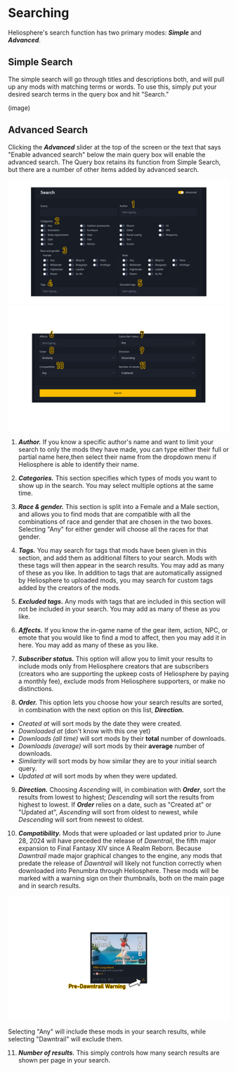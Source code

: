 # Searching

Heliosphere's search function has two primary modes: ***Simple*** and ***Advanced***.

## Simple Search

The simple search will go through titles and descriptions both, and will pull up any mods with matching terms or words.
To use this, simply put your desired search terms in the query box and hit "Search."

(image)

## Advanced Search

Clicking the ***Advanced*** slider at the top of the screen or the text that says "Enable advanced search" 
below the main query box will enable the advanced search.
The Query box retains its function from Simple Search, but there are a number of other items added by advanced search.

![advanced-search-image](images/searching/advsearch_1.png)
![advanced-search-image-2](images/searching/advsearch_2.png)

1. ***Author.*** If you know a specific author's name and want to limit your search to only the mods they have made, 
you can type either their full or partial name here,then select their name from the dropdown menu if Heliosphere is able to identify their name.

2. ***Categories.*** This section specifies which types of mods you want to show up in the search. 
You may select multiple options at the same time.

3. ***Race & gender.*** This section is split into a Female and a Male section, 
and allows you to find mods that are compatible with all the combinations of race and gender that are chosen in the two boxes. 
Selecting "Any" for either gender will choose all the races for that gender.

4. ***Tags.*** You may search for tags that mods have been given in this section, 
and add them as additional filters to your search.
Mods with these tags will then appear in the search results.
You may add as many of these as you like.
In addition to tags that are automatically assigned by Heliosphere to uploaded mods, 
you may search for custom tags added by the creators of the mods.

5. ***Excluded tags.*** Any mods with tags that are included in this section will not be included in your search.
You may add as many of these as you like.

6. ***Affects.*** If you know the in-game name of the gear item, action, NPC, or emote that you would like to find a mod to affect, 
then you may add it in here.
You may add as many of these as you like.

7. ***Subscriber status.*** This option will allow you to limit your results to include mods only from Heliosphere creators that are subscribers
(creators who are supporting the upkeep costs of Heliosphere by paying a monthly fee), exclude mods from Heliosphere supporters, or make no distinctions.

8. ***Order.*** This option lets you choose how your search results are sorted, in combination with the next option on this list, ***Direction.***
- *Created at* will sort mods by the date they were created.
- *Downloaded at* (don't know with this one yet)
- *Downloads (all time)* will sort mods by their **total** number of downloads.
- *Downloads (average)* will sort mods by their **average** number of downloads.
- *Similarity* will sort mods by how similar they are to your initial search query.
- *Updated at* will sort mods by when they were updated.

9. ***Direction.*** Choosing *Ascending* will, in combination with ***Order***, sort the results from lowest to highest; 
*Descending* will sort the results from highest to lowest. 
If ***Order*** relies on a date, such as "Created at" or "Updated at", *Ascending* will sort from oldest to newest, while *Descending* will sort from newest to oldest.

10. ***Compatibility.*** Mods that were uploaded or last updated prior to June 28, 2024 will have preceded the release of *Dawntrail*, the fifth major expansion to 
Final Fantasy XIV since A Realm Reborn. 
Because *Dawntrail* made major graphical changes to the engine, any mods that predate the release of *Dawntrail* will likely not function correctly when downloaded
into Penumbra through Heliosphere. These mods will be marked with a warning sign on their thumbnails, both on the main page and in search results.

![advanced-search-image-3](images/searching/advsearch_predtmod.png)

Selecting "Any" will include these mods in your search results, while selecting "Dawntrail" will exclude them.

11. ***Number of results.*** This simply controls how many search results are shown per page in your search.